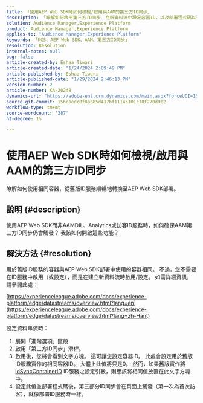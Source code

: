 ```yaml
---
title: 「使用AEP Web SDK時如何檢視/啟用與AAM的第三方ID同步」
description: 「瞭解如何啟用第三方ID同步、在新資料流中設定容器ID，以及部署程式碼以進行有效同步。」
solution: Audience Manager,Experience Platform
product: Audience Manager,Experience Platform
applies-to: "Audience Manager,Experience Platform"
keywords: 「KCS、AEP Web SDK、AAM、第三方ID同步」
resolution: Resolution
internal-notes: null
bug: false
article-created-by: Eshaa Tiwari
article-created-date: "1/24/2024 2:09:49 PM"
article-published-by: Eshaa Tiwari
article-published-date: "1/29/2024 2:46:13 PM"
version-number: 2
article-number: KA-20248
dynamics-url: "https://adobe-ent.crm.dynamics.com/main.aspx?forceUCI=1&pagetype=entityrecord&etn=knowledgearticle&id=49c7e139-c2ba-ee11-a569-6045bd006268"
source-git-commit: 156caedc0f8ab85d417bf11145101c78f270d9c2
workflow-type: tm+mt
source-wordcount: '287'
ht-degree: 1%

---
```


# 使用AEP Web SDK時如何檢視/啟用與AAM的第三方ID同步


瞭解如何使用相同容器，從舊版ID服務順暢地轉換至AEP Web SDK部署。

## 說明 {#description}

使用AEP Web SDK而非AAMDIL、Analytics或訪客ID服務時，如何確保AAM第三方ID同步仍會觸發？ 我該如何開啟這些功能？

## 解決方法 {#resolution}


用於舊版ID服務的容器與AEP Web SDK部署中使用的容器相同。 不過，您不需要在ID服務中啟用（或設定），而是在建立新資料流時啟用/設定。 如需詳細資訊，請參閱此處：

[https://experienceleague.adobe.com/docs/experience-platform/edge/datastreams/overview.html?lang=en](https://experienceleague.adobe.com/docs/experience-platform/edge/datastreams/overview.html?lang=zh-Hant)

設定資料串流時：

1. 展開「進階選項」區段
2. 啟用「第三方ID同步」滑桿。
3. 啟用後，您將會看到文字方塊。 這可讓您設定容器ID。 此處會設定用於舊版ID服務實作的相同容器ID。 大體上此值將只是0。 然而，如果舊版實作將 [idSyncContainerID](https://experienceleague.adobe.com/docs/id-service/using/id-service-api/configurations/idsyncontainerid.html?lang=en) ID服務之設定引數，則應該將相同值放置在此文字方塊中。
4. 設定此值並部署程式碼後，第三部分ID同步會在頁面上觸發（第一次為首次訪客），就像部署ID服務時一樣。


